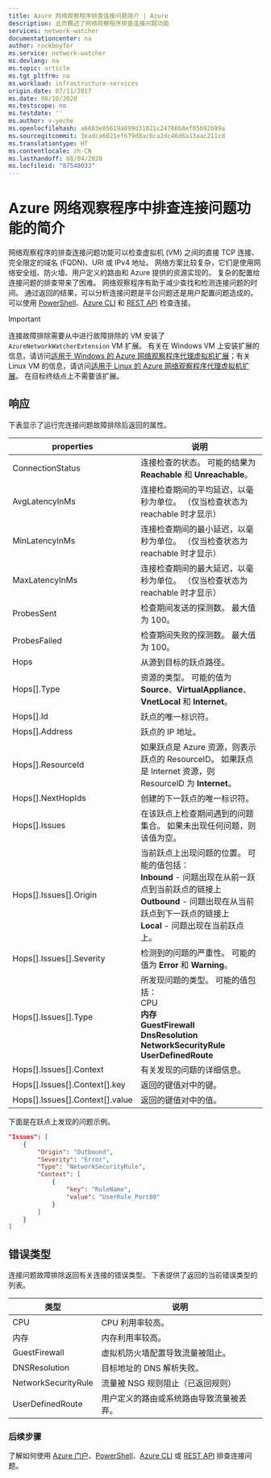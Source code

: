 ```yaml
---
title: Azure 网络观察程序排查连接问题简介 | Azure
description: 此页概述了网络观察程序排查连接问题功能
services: network-watcher
documentationcenter: na
author: rockboyfor
ms.service: network-watcher
ms.devlang: na
ms.topic: article
ms.tgt_pltfrm: na
ms.workload: infrastructure-services
origin.date: 07/11/2017
ms.date: 08/10/2020
ms.testscope: no
ms.testdate: ''
ms.author: v-yeche
ms.openlocfilehash: a6683e05619a899d31021c24766b8ef05b92b99a
ms.sourcegitcommit: 3eadca6821ef679d8ac6ca2dc46d6a13aac211cd
ms.translationtype: HT
ms.contentlocale: zh-CN
ms.lasthandoff: 08/04/2020
ms.locfileid: "87548033"
---
```

# <a name="introduction-to-connection-troubleshoot-in-azure-network-watcher"></a>Azure 网络观察程序中排查连接问题功能的简介

网络观察程序的排查连接问题功能可以检查虚拟机 (VM) 之间的直接 TCP 连接、完全限定的域名 (FQDN)、URI 或 IPv4 地址。 网络方案比较复杂，它们是使用网络安全组、防火墙、用户定义的路由和 Azure 提供的资源实现的。 复杂的配置给连接问题的排查带来了困难。 网络观察程序有助于减少查找和检测连接问题的时间。 通过返回的结果，可以分析连接问题是平台问题还是用户配置问题造成的。 可以使用 [PowerShell](network-watcher-connectivity-powershell.md)、[Azure CLI](network-watcher-connectivity-cli.md) 和 [REST API](network-watcher-connectivity-rest.md) 检查连接。

> [!IMPORTANT]
> 连接故障排除需要从中进行故障排除的 VM 安装了 `AzureNetworkWatcherExtension` VM 扩展。 有关在 Windows VM 上安装扩展的信息，请访问[适用于 Windows 的 Azure 网络观察程序代理虚拟机扩展](../virtual-machines/windows/extensions-nwa.md?toc=%2fnetwork-watcher%2ftoc.json)；有关 Linux VM 的信息，请访问[适用于 Linux 的 Azure 网络观察程序代理虚拟机扩展](../virtual-machines/linux/extensions-nwa.md?toc=%2fnetwork-watcher%2ftoc.json)。 在目标终结点上不需要该扩展。

## <a name="response"></a>响应

下表显示了运行完连接问题故障排除后返回的属性。

|properties  |说明  |
|---------|---------|
|ConnectionStatus     | 连接检查的状态。 可能的结果为 **Reachable** 和 **Unreachable**。        |
|AvgLatencyInMs     | 连接检查期间的平均延迟，以毫秒为单位。 （仅当检查状态为 reachable 时才显示）        |
|MinLatencyInMs     | 连接检查期间的最小延迟，以毫秒为单位。 （仅当检查状态为 reachable 时才显示）        |
|MaxLatencyInMs     | 连接检查期间的最大延迟，以毫秒为单位。 （仅当检查状态为 reachable 时才显示）        |
|ProbesSent     | 检查期间发送的探测数。 最大值为 100。 |
|ProbesFailed     | 检查期间失败的探测数。 最大值为 100。 |
|Hops     | 从源到目标的跃点路径。        |
|Hops[].Type     | 资源的类型。 可能的值为 **Source**、**VirtualAppliance**、**VnetLocal** 和 **Internet**。        |
|Hops[].Id | 跃点的唯一标识符。|
|Hops[].Address | 跃点的 IP 地址。|
|Hops[].ResourceId | 如果跃点是 Azure 资源，则表示跃点的 ResourceID。 如果跃点是 Internet 资源，则 ResourceID 为 **Internet**。 |
|Hops[].NextHopIds | 创建的下一跃点的唯一标识符。|
|Hops[].Issues | 在该跃点上检查期间遇到的问题集合。 如果未出现任何问题，则该值为空。|
|Hops[].Issues[].Origin | 当前跃点上出现问题的位置。 可能的值包括：<br/> **Inbound** - 问题出现在从前一跃点到当前跃点的链接上<br/>**Outbound** - 问题出现在从当前跃点到下一跃点的链接上<br/>**Local** - 问题出现在当前跃点上。|
|Hops[].Issues[].Severity | 检测到的问题的严重性。 可能的值为 **Error** 和 **Warning**。 |
|Hops[].Issues[].Type |所发现问题的类型。 可能的值包括： <br/>CPU <br/>**内存**<br/>**GuestFirewall**<br/>**DnsResolution**<br/>**NetworkSecurityRule**<br/>**UserDefinedRoute** |
|Hops[].Issues[].Context |有关发现的问题的详细信息。|
|Hops[].Issues[].Context[].key |返回的键值对中的键。|
|Hops[].Issues[].Context[].value |返回的键值对中的值。|

下面是在跃点上发现的问题示例。

```json
"Issues": [
    {
        "Origin": "Outbound",
        "Severity": "Error",
        "Type": "NetworkSecurityRule",
        "Context": [
            {
                "key": "RuleName",
                "value": "UserRule_Port80"
            }
        ]
    }
]
```
## <a name="fault-types"></a>错误类型

连接问题故障排除返回有关连接的错误类型。 下表提供了返回的当前错误类型的列表。

|类型  |说明  |
|---------|---------|
|CPU     | CPU 利用率较高。       |
|内存     | 内存利用率较高。       |
|GuestFirewall     | 虚拟机防火墙配置导致流量被阻止。        |
|DNSResolution     | 目标地址的 DNS 解析失败。        |
|NetworkSecurityRule    | 流量被 NSG 规则阻止（已返回规则）        |
|UserDefinedRoute|用户定义的路由或系统路由导致流量被丢弃。 |

### <a name="next-steps"></a>后续步骤

了解如何使用 [Azure 门户](network-watcher-connectivity-portal.md)、[PowerShell](network-watcher-connectivity-powershell.md)、[Azure CLI](network-watcher-connectivity-cli.md) 或 [REST API](network-watcher-connectivity-rest.md) 排查连接问题。

<!-- Update_Description: update meta properties, wording update, update link -->